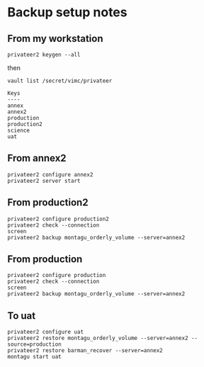 # Backup setup notes

## From my workstation

```
privateer2 keygen --all
```

then

```
vault list /secret/vimc/privateer
```

```
Keys
----
annex
annex2
production
production2
science
uat
```

## From annex2

```
privateer2 configure annex2
privateer2 server start
```

## From production2

```
privateer2 configure production2
privateer2 check --connection
screen
privateer2 backup montagu_orderly_volume --server=annex2
```

## From production

```
privateer2 configure production
privateer2 check --connection
screen
privateer2 backup montagu_orderly_volume --server=annex2
```

## To uat

```
privateer2 configure uat
privateer2 restore montagu_orderly_volume --server=annex2 --source=production
privateer2 restore barman_recover --server=annex2
montagu start uat
```
